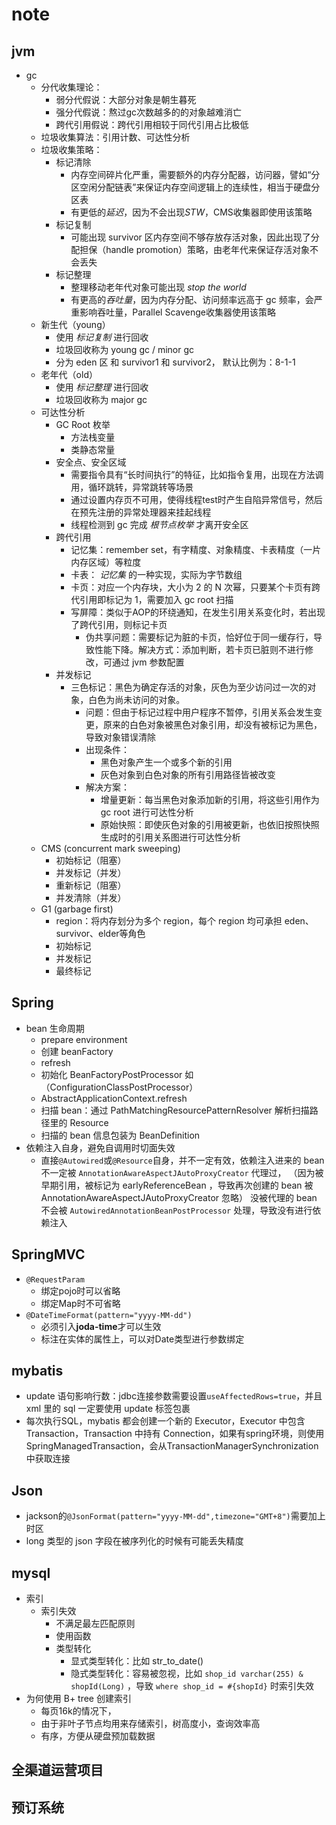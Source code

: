 # note

## jvm

- gc
  - 分代收集理论：
    - 弱分代假说：大部分对象是朝生暮死
    - 强分代假说：熬过gc次数越多的的对象越难消亡
    - 跨代引用假说：跨代引用相较于同代引用占比极低
  - 垃圾收集算法：引用计数、可达性分析
  - 垃圾收集策略：
    - 标记清除
      - 内存空间碎片化严重，需要额外的内存分配器，访问器，譬如“分区空闲分配链表”来保证内存空间逻辑上的连续性，相当于硬盘分区表
      - 有更低的*延迟*，因为不会出现*STW*，CMS收集器即使用该策略
    - 标记复制
      - 可能出现 survivor 区内存空间不够存放存活对象，因此出现了分配担保（handle promotion）策略，由老年代来保证存活对象不会丢失
    - 标记整理
      - 整理移动老年代对象可能出现 *stop the world*
      - 有更高的*吞吐量*，因为内存分配、访问频率远高于 gc 频率，会严重影响吞吐量，Parallel Scavenge收集器使用该策略
  - 新生代（young）
    - 使用 *标记复制* 进行回收
    - 垃圾回收称为 young gc / minor gc
    - 分为 eden 区 和 survivor1 和 survivor2， 默认比例为：8-1-1
  - 老年代（old）
    - 使用 *标记整理* 进行回收
    - 垃圾回收称为 major gc
  - 可达性分析
    - GC Root 枚举
      - 方法栈变量
      - 类静态常量
    - 安全点、安全区域
      - 需要指令具有“长时间执行”的特征，比如指令复用，出现在方法调用，循环跳转，异常跳转等场景
      - 通过设置内存页不可用，使得线程test时产生自陷异常信号，然后在预先注册的异常处理器来挂起线程
      - 线程检测到 gc 完成 *根节点枚举* 才离开安全区
    - 跨代引用
      - 记忆集：remember set，有字精度、对象精度、卡表精度（一片内存区域）等粒度
      - 卡表： *记忆集* 的一种实现，实际为字节数组
      - 卡页：对应一个内存块，大小为 2 的 N 次幂，只要某个卡页有跨代引用即标记为 1，需要加入 gc root 扫描
      - 写屏障：类似于AOP的环绕通知，在发生引用关系变化时，若出现了跨代引用，则标记卡页
        - 伪共享问题：需要标记为脏的卡页，恰好位于同一缓存行，导致性能下降。解决方式：添加判断，若卡页已脏则不进行修改，可通过 jvm 参数配置
    - 并发标记
      - 三色标记：黑色为确定存活的对象，灰色为至少访问过一次的对象，白色为尚未访问的对象。
        - 问题：但由于标记过程中用户程序不暂停，引用关系会发生变更，原来的白色对象被黑色对象引用，却没有被标记为黑色，导致对象错误清除
        - 出现条件：
          - 黑色对象产生一个或多个新的引用
          - 灰色对象到白色对象的所有引用路径皆被改变
        - 解决方案：
          - 增量更新：每当黑色对象添加新的引用，将这些引用作为 gc root 进行可达性分析
          - 原始快照：即使灰色对象的引用被更新，也依旧按照快照生成时的引用关系图进行可达性分析
  - CMS (concurrent mark sweeping)
    - 初始标记（阻塞）
    - 并发标记（并发）
    - 重新标记（阻塞）
    - 并发清除（并发）
  - G1 (garbage first)
    - region：将内存划分为多个 region，每个 region 均可承担 eden、survivor、elder等角色
    - 初始标记
    - 并发标记
    - 最终标记

## Spring

- bean 生命周期
  - prepare environment
  - 创建 beanFactory
  - refresh
  - 初始化 BeanFactoryPostProcessor 如（ConfigurationClassPostProcessor）
  - AbstractApplicationContext.refresh
  - 扫描 bean：通过 PathMatchingResourcePatternResolver 解析扫描路径里的 Resource
  - 扫描的 bean 信息包装为 BeanDefinition
- 依赖注入自身，避免自调用时切面失效
  - 直接`@Autowired`或`@Resource`自身，并不一定有效，依赖注入进来的 bean 不一定被 `AnnotationAwareAspectJAutoProxyCreator` 代理过，
  （因为被早期引用，被标记为 earlyReferenceBean ，导致再次创建的 bean 被 AnnotationAwareAspectJAutoProxyCreator 忽略）
  没被代理的 bean 不会被 `AutowiredAnnotationBeanPostProcessor` 处理，导致没有进行依赖注入

## SpringMVC

- `@RequestParam`
  - 绑定pojo时可以省略
  - 绑定Map时不可省略
- `@DateTimeFormat(pattern="yyyy-MM-dd")`
  - 必须引入**joda-time**才可以生效
  - 标注在实体的属性上，可以对Date类型进行参数绑定

## mybatis

- update 语句影响行数：jdbc连接参数需要设置`useAffectedRows=true`，并且 xml 里的 sql 一定要使用 update 标签包裹
- 每次执行SQL，mybatis 都会创建一个新的 Executor，Executor 中包含 Transaction，Transaction 中持有 Connection，如果有spring环境，则使用SpringManagedTransaction，会从TransactionManagerSynchronization中获取连接

## Json

- jackson的`@JsonFormat(pattern="yyyy-MM-dd",timezone="GMT+8")`需要加上时区
- long 类型的 json 字段在被序列化的时候有可能丢失精度

## mysql

- 索引
  - 索引失效
    - 不满足最左匹配原则
    - 使用函数
    - 类型转化
      - 显式类型转化：比如 str_to_date()
      - 隐式类型转化：容易被忽视，比如 `shop_id varchar(255) & shopId(Long)` ，导致 `where shop_id = #{shopId}` 时索引失效
- 为何使用 B+ tree 创建索引
  - 每页16k的情况下，
  - 由于非叶子节点均用来存储索引，树高度小，查询效率高
  - 有序，方便从硬盘预加载数据

## 全渠道运营项目

## 预订系统